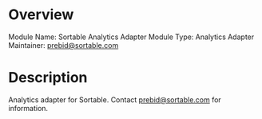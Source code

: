 # Overview

Module Name: Sortable Analytics Adapter
Module Type: Analytics Adapter
Maintainer: prebid@sortable.com

# Description

Analytics adapter for Sortable. Contact prebid@sortable.com for information.
